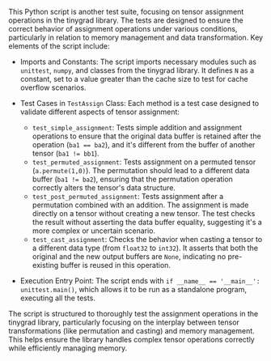 This Python script is another test suite, focusing on tensor assignment operations in the tinygrad library. The tests are designed to ensure the correct behavior of assignment operations under various conditions, particularly in relation to memory management and data transformation. Key elements of the script include:

- Imports and Constants: The script imports necessary modules such as `unittest`, `numpy`, and classes from the tinygrad library. It defines `N` as a constant, set to a value greater than the cache size to test for cache overflow scenarios.

- Test Cases in `TestAssign` Class: Each method is a test case designed to validate different aspects of tensor assignment:

  - `test_simple_assignment`: Tests simple addition and assignment operations to ensure that the original data buffer is retained after the operation (`ba1 == ba2`), and it's different from the buffer of another tensor (`ba1 != bb1`).
  - `test_permuted_assignment`: Tests assignment on a permuted tensor (`a.permute(1,0)`). The permutation should lead to a different data buffer (`ba1 != ba2`), ensuring that the permutation operation correctly alters the tensor's data structure.
  - `test_post_permuted_assignment`: Tests assignment after a permutation combined with an addition. The assignment is made directly on a tensor without creating a new tensor. The test checks the result without asserting the data buffer equality, suggesting it's a more complex or uncertain scenario.
  - `test_cast_assignment`: Checks the behavior when casting a tensor to a different data type (from `float32` to `int32`). It asserts that both the original and the new output buffers are `None`, indicating no pre-existing buffer is reused in this operation.

- Execution Entry Point: The script ends with `if __name__ == '__main__': unittest.main()`, which allows it to be run as a standalone program, executing all the tests.

The script is structured to thoroughly test the assignment operations in the tinygrad library, particularly focusing on the interplay between tensor transformations (like permutation and casting) and memory management. This helps ensure the library handles complex tensor operations correctly while efficiently managing memory.